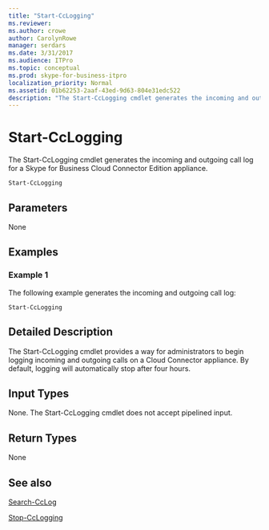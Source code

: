 ```yaml
---
title: "Start-CcLogging"
ms.reviewer: 
ms.author: crowe
author: CarolynRowe
manager: serdars
ms.date: 3/31/2017
ms.audience: ITPro
ms.topic: conceptual
ms.prod: skype-for-business-itpro
localization_priority: Normal
ms.assetid: 01b62253-2aaf-43ed-9d63-804e31edc522
description: "The Start-CcLogging cmdlet generates the incoming and outgoing call log for a Skype for Business Cloud Connector Edition appliance."
---
```


# Start-CcLogging
 
The Start-CcLogging cmdlet generates the incoming and outgoing call log for a Skype for Business Cloud Connector Edition appliance. 
  
```
Start-CcLogging
```

## Parameters

None
  
## Examples
<a name="Examples"> </a>

### Example 1

The following example generates the incoming and outgoing call log:
  
```
Start-CcLogging
```

## Detailed Description
<a name="DetailedDescription"> </a>

The Start-CcLogging cmdlet provides a way for administrators to begin logging incoming and outgoing calls on a Cloud Connector appliance. By default, logging will automatically stop after four hours.
  
## Input Types
<a name="InputTypes"> </a>

None. The Start-CcLogging cmdlet does not accept pipelined input.
  
## Return Types
<a name="ReturnTypes"> </a>

None
  
## See also
<a name="ReturnTypes"> </a>

[Search-CcLog](search-cclog.md)
  
[Stop-CcLogging](stop-cclogging.md)
  

